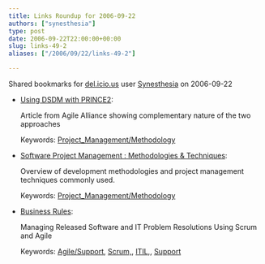 ```yaml
---
title: Links Roundup for 2006-09-22
authors: ["synesthesia"]
type: post
date: 2006-09-22T22:00:00+00:00
slug: links-49-2 
aliases: ["/2006/09/22/links-49-2"]

---
```

Shared bookmarks for [del.icio.us][1] user  [Synesthesia][2] on 2006-09-22

  * [Using DSDM with PRINCE2][3]:
  
    Article from Agile Alliance showing complementary nature of the two approaches
  
    Keywords: [Project_Management/Methodology][4]
  * [Software Project Management : Methodologies & Techniques][5]:
  
    Overview of development methodologies and project management techniques commonly used.
  
    Keywords: [Project_Management/Methodology][4]
  * [Business Rules][6]:
  
    Managing Released Software and IT Problem Resolutions Using Scrum and Agile
  
    Keywords: [Agile/Support][7], [Scrum,][8], [ITIL,][9], [Support][10]

 [1]: https://del.icio.us/
 [2]: https://del.icio.us/synesthesia
 [3]: https://www.agilealliancebeta.org/system/article/file/904/file.pdf "https://www.agilealliancebeta.org/system/article/file/904/file.pdf"
 [4]: https://del.icio.us/synesthesia/Project_Management/Methodology
 [5]: https://paul.luon.net/essays/SEP-essay-final.pdf#search=%22combining%20scrum%20AND%20prince2%22 "https://paul.luon.net/essays/SEP-essay-final.pdf#search=%22combining%20scrum%20AND%20prince2%22"
 [6]: https://www.agilealliancebeta.org/system/article/file/1407/file.pdf "https://www.agilealliancebeta.org/system/article/file/1407/file.pdf"
 [7]: https://del.icio.us/synesthesia/Agile/Support
 [8]: https://del.icio.us/synesthesia/Scrum,
 [9]: https://del.icio.us/synesthesia/ITIL,
 [10]: https://del.icio.us/synesthesia/Support